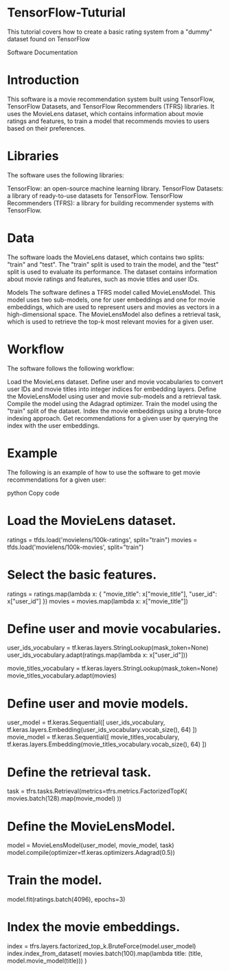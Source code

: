 # TensorFlow-Tuturial
This tutorial covers how to create a basic rating system from a "dummy" dataset found on TensorFlow

Software Documentation
# Introduction
This software is a movie recommendation system built using TensorFlow, TensorFlow Datasets, and TensorFlow Recommenders (TFRS) libraries. It uses the MovieLens dataset, which contains information about movie ratings and features, to train a model that recommends movies to users based on their preferences.

# Libraries
The software uses the following libraries:

TensorFlow: an open-source machine learning library.
TensorFlow Datasets: a library of ready-to-use datasets for TensorFlow.
TensorFlow Recommenders (TFRS): a library for building recommender systems with TensorFlow.
# Data
The software loads the MovieLens dataset, which contains two splits: "train" and "test". The "train" split is used to train the model, and the "test" split is used to evaluate its performance. The dataset contains information about movie ratings and features, such as movie titles and user IDs.

Models
The software defines a TFRS model called MovieLensModel. This model uses two sub-models, one for user embeddings and one for movie embeddings, which are used to represent users and movies as vectors in a high-dimensional space. The MovieLensModel also defines a retrieval task, which is used to retrieve the top-k most relevant movies for a given user.

# Workflow
The software follows the following workflow:

Load the MovieLens dataset.
Define user and movie vocabularies to convert user IDs and movie titles into integer indices for embedding layers.
Define the MovieLensModel using user and movie sub-models and a retrieval task.
Compile the model using the Adagrad optimizer.
Train the model using the "train" split of the dataset.
Index the movie embeddings using a brute-force indexing approach.
Get recommendations for a given user by querying the index with the user embeddings.
# Example
The following is an example of how to use the software to get movie recommendations for a given user:

python
Copy code
# Load the MovieLens dataset.
ratings = tfds.load('movielens/100k-ratings', split="train")
movies = tfds.load('movielens/100k-movies', split="train")

# Select the basic features.
ratings = ratings.map(lambda x: {
    "movie_title": x["movie_title"],
    "user_id": x["user_id"]
})
movies = movies.map(lambda x: x["movie_title"])

# Define user and movie vocabularies.
user_ids_vocabulary = tf.keras.layers.StringLookup(mask_token=None)
user_ids_vocabulary.adapt(ratings.map(lambda x: x["user_id"]))

movie_titles_vocabulary = tf.keras.layers.StringLookup(mask_token=None)
movie_titles_vocabulary.adapt(movies)

# Define user and movie models.
user_model = tf.keras.Sequential([
    user_ids_vocabulary,
    tf.keras.layers.Embedding(user_ids_vocabulary.vocab_size(), 64)
])
movie_model = tf.keras.Sequential([
    movie_titles_vocabulary,
    tf.keras.layers.Embedding(movie_titles_vocabulary.vocab_size(), 64)
])

# Define the retrieval task.
task = tfrs.tasks.Retrieval(metrics=tfrs.metrics.FactorizedTopK(
    movies.batch(128).map(movie_model)
))

# Define the MovieLensModel.
model = MovieLensModel(user_model, movie_model, task)
model.compile(optimizer=tf.keras.optimizers.Adagrad(0.5))

# Train the model.
model.fit(ratings.batch(4096), epochs=3)

# Index the movie embeddings.
index = tfrs.layers.factorized_top_k.BruteForce(model.user_model)
index.index_from_dataset(
    movies.batch(100).map(lambda title: (title, model.movie_model(title)))
)

